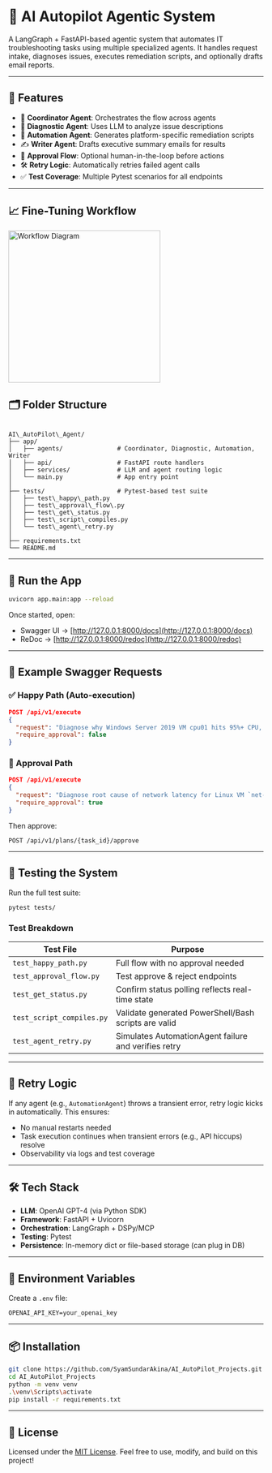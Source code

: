 
# 🤖 AI Autopilot Agentic System

A LangGraph + FastAPI-based agentic system that automates IT troubleshooting tasks using multiple specialized agents. It handles request intake, diagnoses issues, executes remediation scripts, and optionally drafts email reports.

---

## 🚀 Features

- 🔁 **Coordinator Agent**: Orchestrates the flow across agents  
- 🧠 **Diagnostic Agent**: Uses LLM to analyze issue descriptions  
- 🤖 **Automation Agent**: Generates platform-specific remediation scripts  
- ✍️ **Writer Agent**: Drafts executive summary emails for results  
- 🔐 **Approval Flow**: Optional human-in-the-loop before actions  
- 🛠️ **Retry Logic**: Automatically retries failed agent calls  
- ✅ **Test Coverage**: Multiple Pytest scenarios for all endpoints

---

## 📈 Fine-Tuning Workflow

<img src="" alt="Workflow Diagram" width="300"/>

## 🗂️ Folder Structure

```

AI\_AutoPilot\_Agent/
├── app/
│   ├── agents/               # Coordinator, Diagnostic, Automation, Writer
│   ├── api/                  # FastAPI route handlers
│   ├── services/             # LLM and agent routing logic
│   └── main.py               # App entry point
│
├── tests/                    # Pytest-based test suite
│   ├── test\_happy\_path.py
│   ├── test\_approval\_flow\.py
│   ├── test\_get\_status.py
│   ├── test\_script\_compiles.py
│   └── test\_agent\_retry.py
│
├── requirements.txt
└── README.md

````

---

## 🧪 Run the App

```bash
uvicorn app.main:app --reload
````

Once started, open:

* Swagger UI → [http://127.0.0.1:8000/docs](http://127.0.0.1:8000/docs)
* ReDoc → [http://127.0.0.1:8000/redoc](http://127.0.0.1:8000/redoc)

---

## 📝 Example Swagger Requests

### ✅ Happy Path (Auto-execution)

```json
POST /api/v1/execute
{
  "request": "Diagnose why Windows Server 2019 VM cpu01 hits 95%+ CPU, generate a PowerShell script to collect perfmon logs, and draft an email to management summarizing findings.",
  "require_approval": false
}
```

### 🔐 Approval Path

```json
POST /api/v1/execute
{
  "request": "Diagnose root cause of network latency for Linux VM `net-app-01`, suggest fixes, and generate Bash script to flush firewall and renew DHCP.",
  "require_approval": true
}
```

Then approve:

```http
POST /api/v1/plans/{task_id}/approve
```

---

## 🧪 Testing the System

Run the full test suite:

```bash
pytest tests/
```

### Test Breakdown

| Test File                 | Purpose                                              |
| ------------------------- | ---------------------------------------------------- |
| `test_happy_path.py`      | Full flow with no approval needed                    |
| `test_approval_flow.py`   | Test approve & reject endpoints                      |
| `test_get_status.py`      | Confirm status polling reflects real-time state      |
| `test_script_compiles.py` | Validate generated PowerShell/Bash scripts are valid |
| `test_agent_retry.py`     | Simulates AutomationAgent failure and verifies retry |

---

## 🔁 Retry Logic

If any agent (e.g., `AutomationAgent`) throws a transient error, retry logic kicks in automatically. This ensures:

* No manual restarts needed
* Task execution continues when transient errors (e.g., API hiccups) resolve
* Observability via logs and test coverage

---

## 🛠 Tech Stack

* **LLM**: OpenAI GPT-4 (via Python SDK)
* **Framework**: FastAPI + Uvicorn
* **Orchestration**: LangGraph + DSPy/MCP
* **Testing**: Pytest
* **Persistence**: In-memory dict or file-based storage (can plug in DB)

---

## 🔐 Environment Variables

Create a `.env` file:

```
OPENAI_API_KEY=your_openai_key
```

---

## 📦 Installation

```bash
git clone https://github.com/SyamSundarAkina/AI_AutoPilot_Projects.git
cd AI_AutoPilot_Projects
python -m venv venv
.\venv\Scripts\activate
pip install -r requirements.txt
```

---

## 📄 License

Licensed under the [MIT License](LICENSE).
Feel free to use, modify, and build on this project!

```


